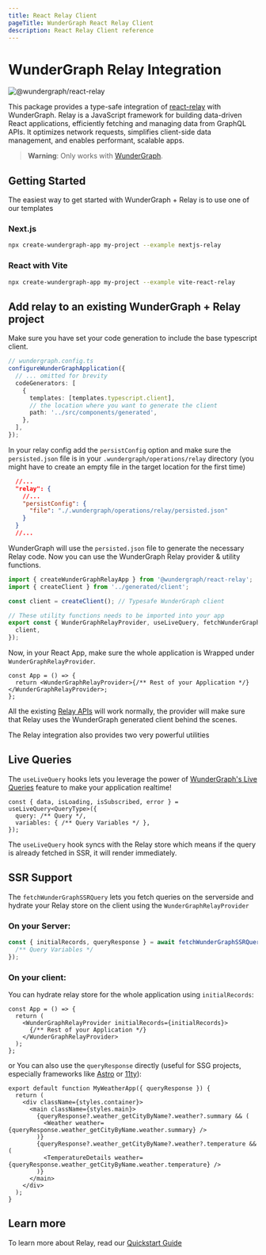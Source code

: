 ```yaml
---
title: React Relay Client
pageTitle: WunderGraph React Relay Client
description: React Relay Client reference
---
```


# WunderGraph Relay Integration

![@wundergraph/react-relay](https://img.shields.io/npm/v/@wundergraph/react-relay.svg)

This package provides a type-safe integration of [react-relay](https://relay.dev/) with WunderGraph.
Relay is a JavaScript framework for building data-driven React applications, efficiently fetching and managing data from GraphQL APIs. It optimizes network requests, simplifies client-side data management, and enables performant, scalable apps.

> **Warning**: Only works with [WunderGraph](https://wundergraph.com).

## Getting Started

The easiest way to get started with WunderGraph + Relay is to use one of our templates

### Next.js

```sh
npx create-wundergraph-app my-project --example nextjs-relay
```

### React with Vite

```sh
npx create-wundergraph-app my-project --example vite-react-relay
```

## Add relay to an existing WunderGraph + Relay project

Make sure you have set your code generation to include the base typescript client.

```typescript
// wundergraph.config.ts
configureWunderGraphApplication({
  // ... omitted for brevity
  codeGenerators: [
    {
      templates: [templates.typescript.client],
      // the location where you want to generate the client
      path: '../src/components/generated',
    },
  ],
});
```

In your relay config add the `persistConfig` option and make sure the `persisted.json` file is in your `.wundergraph/operations/relay` directory (you might have to create an empty file in the target location for the first time)

```json
  //...
  "relay": {
    //...
    "persistConfig": {
      "file": "./.wundergraph/operations/relay/persisted.json"
    }
  }
  //...
```

WunderGraph will use the `persisted.json` file to generate the necessary Relay code. Now you can use the WunderGraph Relay provider & utility functions.

```ts
import { createWunderGraphRelayApp } from '@wundergraph/react-relay';
import { createClient } from '../generated/client';

const client = createClient(); // Typesafe WunderGraph client

// These utility functions needs to be imported into your app
export const { WunderGraphRelayProvider, useLiveQuery, fetchWunderGraphSSRQuery } = createWunderGraphRelayApp({
  client,
});
```

Now, in your React App, make sure the whole application is Wrapped under `WunderGraphRelayProvider`.

```tsx
const App = () => {
  return <WunderGraphRelayProvider>{/** Rest of your Application */}</WunderGraphRelayProvider>;
};
```

All the existing [Relay APIs](https://relay.dev/docs/) will work normally, the provider will make sure that Relay uses the WunderGraph generated client behind the scenes.

The Relay integration also provides two very powerful utilities

## Live Queries

The `useLiveQuery` hooks lets you leverage the power of [WunderGraph's Live Queries](https://docs.wundergraph.com/docs/features/live-queries) feature to make your application realtime!

```tsx
const { data, isLoading, isSubscribed, error } = useLiveQuery<QueryType>({
  query: /** Query */,
  variables: { /** Query Variables */ },
});
```

The `useLiveQuery` hook syncs with the Relay store which means if the query is already fetched in SSR, it will render immediately.

## SSR Support

The `fetchWunderGraphSSRQuery` lets you fetch queries on the serverside and hydrate your Relay store on the client using the `WunderGraphRelayProvider`

### On your Server:

```ts
const { initialRecords, queryResponse } = await fetchWunderGraphSSRQuery<QueryType>(/** Query */, {
  /** Query Variables */
});
```

### On your client:

You can hydrate relay store for the whole application using `initialRecords`:

```tsx
const App = () => {
  return (
    <WunderGraphRelayProvider initialRecords={initialRecords}>
      {/** Rest of your Application */}
    </WunderGraphRelayProvider>
  );
};
```

or You can also use the `queryResponse` directly (useful for SSG projects, especially frameworks like [Astro](https://astro.build/) or [11ty](https://www.11ty.dev/)):

```tsx
export default function MyWeatherApp({ queryResponse }) {
  return (
    <div className={styles.container}>
      <main className={styles.main}>
        {queryResponse?.weather_getCityByName?.weather?.summary && (
          <Weather weather={queryResponse.weather_getCityByName.weather.summary} />
        )}
        {queryResponse?.weather_getCityByName?.weather?.temperature && (
          <TemperatureDetails weather={queryResponse.weather_getCityByName.weather.temperature} />
        )}
      </main>
    </div>
  );
}
```

## Learn more

To learn more about Relay, read our [Quickstart Guide](https://docs.wundergraph.com/docs/getting-started/relay-quickstart)
